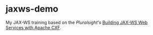 # jaxws-demo
My JAX-WS training based on the *Pluralsight's* [Building JAX-WS Web Services with Apache CXF](http://www.pluralsight.com/courses/building-jax-ws-web-services-apache-cxf).
